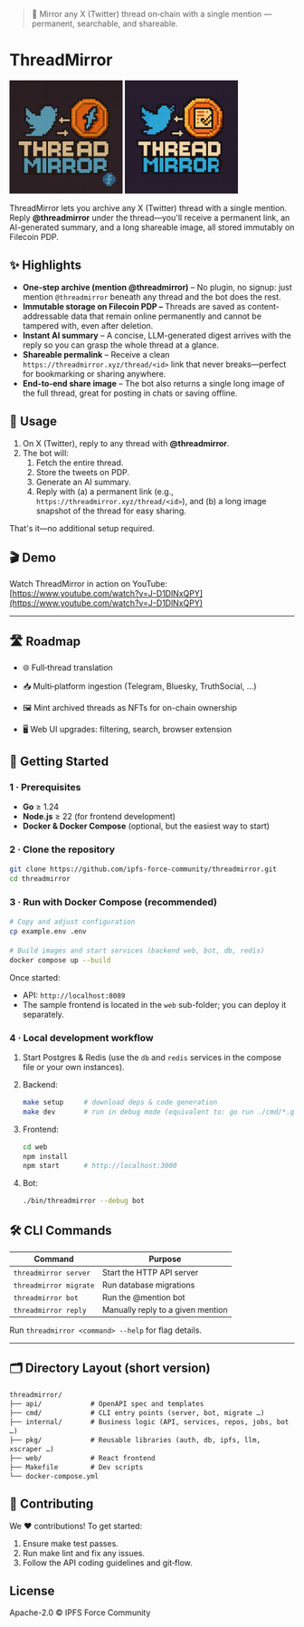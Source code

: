 > 📌 Mirror any X (Twitter) thread on‑chain with a single mention — permanent, searchable, and shareable. 

# ThreadMirror

<p float="left">
<img src="logo.png" alt="ThreadMirror Logo" width="200" />
<img src="logo2.png" alt="ThreadMirror Logo2" width="200" />
</p>

ThreadMirror lets you archive any X (Twitter) thread with a single mention. Reply **@threadmirror** under the thread—you'll receive a permanent link, an AI-generated summary, and a long shareable image, all stored immutably on Filecoin PDP.


## ✨ Highlights 

* **One-step archive (mention @threadmirror)** – No plugin, no signup: just mention `@threadmirror` beneath any thread and the bot does the rest.
* **Immutable storage on Filecoin PDP –** Threads are saved as content-addressable data that remain online permanently and cannot be tampered with, even after deletion.
* **Instant AI summary** – A concise, LLM-generated digest arrives with the reply so you can grasp the whole thread at a glance.
* **Shareable permalink** – Receive a clean `https://threadmirror.xyz/thread/<id>` link that never breaks—perfect for bookmarking or sharing anywhere.
* **End-to-end share image** – The bot also returns a single long image of the full thread, great for posting in chats or saving offline.

## 📝 Usage

1. On X (Twitter), reply to any thread with **@threadmirror**.  
2. The bot will:  
   1. Fetch the entire thread.  
   2. Store the tweets on PDP.  
   3. Generate an AI summary.  
   4. Reply with (a) a permanent link (e.g., `https://threadmirror.xyz/thread/<id>`), and (b) a long image snapshot of the thread for easy sharing.  

That's it—no additional setup required.

## 🎬 Demo

Watch ThreadMirror in action on YouTube: [https://www.youtube.com/watch?v=J-D1DlNxQPY](https://www.youtube.com/watch?v=J-D1DlNxQPY)

---

## 🛣️ Roadmap

- 🌐 Full‑thread translation

- 📥 Multi‑platform ingestion (Telegram, Bluesky, TruthSocial, …)

- 🖼️ Mint archived threads as NFTs for on-chain ownership

- 🖥️ Web UI upgrades: filtering, search, browser extension

## 🚀 Getting Started

### 1 · Prerequisites

* **Go** ≥ 1.24
* **Node.js** ≥ 22 (for frontend development)
* **Docker & Docker Compose** (optional, but the easiest way to start)

### 2 · Clone the repository

```bash
git clone https://github.com/ipfs-force-community/threadmirror.git
cd threadmirror
```

### 3 · Run with Docker Compose (recommended)

```bash
# Copy and adjust configuration
cp example.env .env

# Build images and start services (backend web, bot, db, redis)
docker compose up --build
```

Once started:

* API: `http://localhost:8089`
* The sample frontend is located in the `web` sub-folder; you can deploy it separately.

### 4 · Local development workflow

1. Start Postgres & Redis (use the `db` and `redis` services in the compose file or your own instances).
2. Backend:

   ```bash
   make setup     # download deps & code generation
   make dev       # run in debug mode (equivalent to: go run ./cmd/*.go --debug server)
   ```

3. Frontend:

   ```bash
   cd web
   npm install
   npm start      # http://localhost:3000
   ```

4. Bot:

   ```bash
   ./bin/threadmirror --debug bot
   ```

## 🛠️ CLI Commands

| Command                    | Purpose                               |
| -------------------------- | ------------------------------------- |
| `threadmirror server`      | Start the HTTP API server             |
| `threadmirror migrate`     | Run database migrations               |
| `threadmirror bot`         | Run the @mention bot                  |
| `threadmirror reply`       | Manually reply to a given mention     |

Run `threadmirror <command> --help` for flag details.

---

## 🗂️ Directory Layout (short version)

```
threadmirror/
├── api/            # OpenAPI spec and templates
├── cmd/            # CLI entry points (server, bot, migrate …)
├── internal/       # Business logic (API, services, repos, jobs, bot …)
├── pkg/            # Reusable libraries (auth, db, ipfs, llm, xscraper …)
├── web/            # React frontend
├── Makefile        # Dev scripts
└── docker-compose.yml
```

## 🤝 Contributing

We ❤️ contributions! To get started:

1. Ensure make test passes.
2. Run make lint and fix any issues.
3. Follow the API coding guidelines and git‑flow.


## License

Apache-2.0 © IPFS Force Community 
